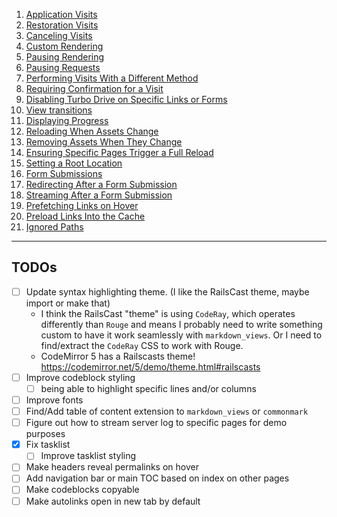 
1. [Application Visits](/turbo/application_visits)
2. [Restoration Visits](/turbo/restoration_visits)
3. [Canceling Visits](/turbo/canceling_visits)
4. [Custom Rendering](/turbo/custom_rendering)
5. [Pausing Rendering](/turbo/pausing_rendering)
6. [Pausing Requests](/turbo/pausing_requests)
7. [Performing Visits With a Different Method](/turbo/performing_visits_with_a_different_method)
8. [Requiring Confirmation for a Visit](/turbo/requiring_confirmation_for_a_visit)
9. [Disabling Turbo Drive on Specific Links or Forms](/turbo/disabling_turbo_drive_on_specific_links_or_forms)
10. [View transitions](/turbo/view_transitions)
11. [Displaying Progress](/turbo/displaying_progress)
12. [Reloading When Assets Change](/turbo/reloading_when_assets_change)
13. [Removing Assets When They Change](/turbo/removing_assets_when_they_change)
14. [Ensuring Specific Pages Trigger a Full Reload](/turbo/ensuring_specific_pages_trigger_a_full_reload)
15. [Setting a Root Location](/turbo/setting_a_root_location)
16. [Form Submissions](/turbo/form_submissions)
17. [Redirecting After a Form Submission](/turbo/redirecting_after_a_form_submission)
18. [Streaming After a Form Submission](/turbo/streaming_after_a_form_submission)
19. [Prefetching Links on Hover](/turbo/prefetching_links_on_hover)
20. [Preload Links Into the Cache](/turbo/preload_links_Into_the_cache)
21. [Ignored Paths](/turbo/ignored_paths)

---

## TODOs

- [ ] Update syntax highlighting theme. (I like the RailsCast theme, maybe import or make that)
  - I think the RailsCast "theme" is using `CodeRay`, which operates differently than `Rouge` and means I probably need to write something custom to have it work seamlessly with `markdown_views`. Or I need to find/extract the `CodeRay` CSS to work with Rouge.
  - CodeMirror 5 has a Railscasts theme! https://codemirror.net/5/demo/theme.html#railscasts
- [ ] Improve codeblock styling
  - [ ] being able to highlight specific lines and/or columns
- [ ] Improve fonts
- [ ] Find/Add table of content extension to `markdown_views` or `commonmark`
- [ ] Figure out how to stream server log to specific pages for demo purposes
- [x] Fix tasklist
  - [ ] Improve tasklist styling
- [ ] Make headers reveal permalinks on hover
- [ ] Add navigation bar or main TOC based on index on other pages
- [ ] Make codeblocks copyable
- [ ] Make autolinks open in new tab by default
